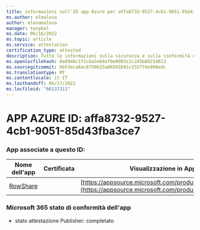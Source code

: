 ```yaml
---
title: informazioni sull'ID app Azure per affa8732-9527-4cb1-9051-85d43fba3ce7
ms.author: elmalova
author: elenamalova
manager: tonybal
ms.date: 06/16/2022
ms.topic: article
ms.service: attestation
certification_type: attested
description: Tutte le informazioni sulla sicurezza e sulla conformità disponibili per affa8732-9527-4cb1-9051-85d43fba3ce7.
ms.openlocfilehash: 0a8940c1f1c6a5e84af0e0003c2c2d5b86214613
ms.sourcegitcommit: bb53eca8ac8750b33a86501b91c332f74e998edc
ms.translationtype: MT
ms.contentlocale: it-IT
ms.lasthandoff: 06/17/2022
ms.locfileid: "66137311"
---
```

# <a name="azure-app-id-affa8732-9527-4cb1-9051-85d43fba3ce7"></a>APP AZURE ID: affa8732-9527-4cb1-9051-85d43fba3ce7


### <a name="apps-associated-with-this-id"></a>App associate a questo ID:
| **Nome dell'app** | **Certificata** | **Visualizzazione in AppSource** |
|--------------|---------------|-----------------------|
| [RowShare](../forward/WA200002567.md) |  | [https://appsource.microsoft.com/product/office/WA200002567](https://appsource.microsoft.com/product/office/WA200002567) |

### <a name="microsoft-365-app-compliance-status"></a>Microsoft 365 stato di conformità dell'app
- stato attestazione Publisher: completato
